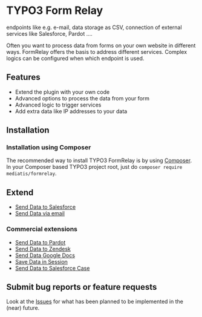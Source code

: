 TYPO3 Form Relay
=================

endpoints like e.g. e-mail, data storage as CSV, connection of external services like Salesforce, Pardot ....

Often you want to process data from forms on your own website in different ways. FormRelay offers the basis to address different services. Complex logics can be configured when which endpoint is used.

## Features
* Extend the plugin with your own code
* Advanced options to process the data from your form
* Advanced logic to trigger services
* Add extra data like IP addresses to your data

## Installation

### Installation using Composer

The recommended way to install TYPO3 FormRelay is by using [Composer](https://getcomposer.org).
In your Composer based TYPO3 project root, just do `composer require mediatis/formrelay`.

## Extend

* [Send Data to Salesforce](https://github.com/mediatis/formrelay_salesforce)
* [Send Data via email](https://github.com/mediatis/formrelay_mail)

### Commercial extensions
* [Send Data to Pardot](https://www.mediatis.de)
* [Send Data to Zendesk](https://www.mediatis.de)
* [Send Data Google Docs](https://www.mediatis.de)
* [Save Data in Session](https://www.mediatis.de)
* [Send Data to Salesforce Case](https://www.mediatis.de)


## Submit bug reports or feature requests

Look at the [Issues](https://github.com/mediatis/formrelay/issues)
for what has been planned to be implemented in the (near) future.
